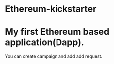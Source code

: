 # Ethereum-kickstarter

# My first Ethereum based application(Dapp).

You can create campaign and add add request.
